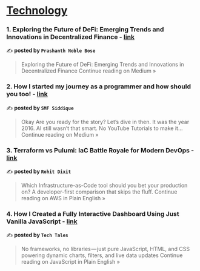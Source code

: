 
<h1><a href=https://medium.com/tag/technology/recommended target="_blank" rel="noopener noreferrer">Technology</a></h1>
<h3>1. Exploring the Future of DeFi: Emerging Trends and Innovations in Decentralized Finance - <a href="https://medium.com/@p.noblebose/exploring-the-future-of-defi-emerging-trends-and-innovations-in-decentralized-finance-f0419e9f99c4?source=rss------technology-5" target="_blank" rel="noopener noreferrer">link</a></h3>

✍️ **posted by `Prashanth Noble Bose`**

<blockquote>Exploring the Future of DeFi: Emerging Trends and Innovations in Decentralized Finance
Continue reading on Medium »</blockquote>

<h3>2. How I started my journey as a programmer and how should you too! - <a href="https://smfsid.medium.com/how-i-started-my-journey-as-a-programmer-and-how-should-you-too-078b7efa0a8a?source=rss------technology-5" target="_blank" rel="noopener noreferrer">link</a></h3>

✍️ **posted by `SMF Siddique`**

<blockquote>Okay Are you ready for the story? Let’s dive in then. It was the year 2016. AI still wasn’t that smart. No YouTube Tutorials to make it…
Continue reading on Medium »</blockquote>

<h3>3. Terraform vs Pulumi: IaC Battle Royale for Modern DevOps - <a href="https://aws.plainenglish.io/terraform-vs-pulumi-iac-battle-royale-for-modern-devops-1d173a6c3b94?source=rss------technology-5" target="_blank" rel="noopener noreferrer">link</a></h3>

✍️ **posted by `Rohit Dixit`**

<blockquote>Which Infrastructure-as-Code tool should you bet your production on? A developer-first comparison that skips the fluff.
Continue reading on AWS in Plain English »</blockquote>

<h3>4. How I Created a Fully Interactive Dashboard Using Just Vanilla JavaScript - <a href="https://javascript.plainenglish.io/how-i-created-a-fully-interactive-dashboard-using-just-vanilla-javascript-70dbdfec1531?source=rss------technology-5" target="_blank" rel="noopener noreferrer">link</a></h3>

✍️ **posted by `Tech Tales`**

<blockquote>No frameworks, no libraries — just pure JavaScript, HTML, and CSS powering dynamic charts, filters, and live data updates
Continue reading on JavaScript in Plain English »</blockquote>

